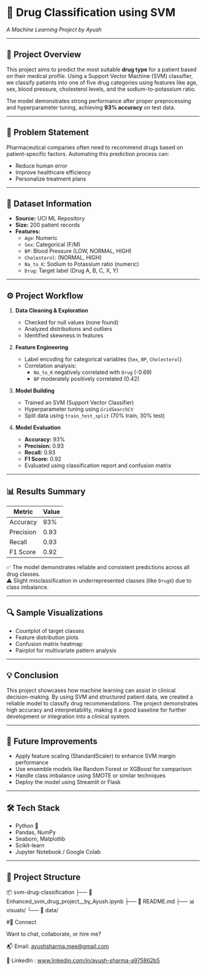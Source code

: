 # 🧠 Drug Classification using SVM  
_A Machine Learning Project by Ayush_

---

## 📌 Project Overview

This project aims to predict the most suitable **drug type** for a patient based on their medical profile. Using a Support Vector Machine (SVM) classifier, we classify patients into one of five drug categories using features like age, sex, blood pressure, cholesterol levels, and the sodium-to-potassium ratio.

The model demonstrates strong performance after proper preprocessing and hyperparameter tuning, achieving **93% accuracy** on test data.

---

## 🧬 Problem Statement

Pharmaceutical companies often need to recommend drugs based on patient-specific factors. Automating this prediction process can:
- Reduce human error
- Improve healthcare efficiency
- Personalize treatment plans

---

## 📁 Dataset Information

- **Source:** UCI ML Repository
- **Size:** 200 patient records
- **Features:**
  - `Age`: Numeric
  - `Sex`: Categorical (F/M)
  - `BP`: Blood Pressure (LOW, NORMAL, HIGH)
  - `Cholesterol`: (NORMAL, HIGH)
  - `Na_to_K`: Sodium to Potassium ratio (numeric)
  - `Drug`: Target label (Drug A, B, C, X, Y)

---

## ⚙️ Project Workflow

1. **Data Cleaning & Exploration**
   - Checked for null values (none found)
   - Analyzed distributions and outliers
   - Identified skewness in features

2. **Feature Engineering**
   - Label encoding for categorical variables (`Sex`, `BP`, `Cholesterol`)
   - Correlation analysis:
     - `Na_to_K` negatively correlated with `Drug` (-0.69)
     - `BP` moderately positively correlated (0.42)

3. **Model Building**
   - Trained an SVM (Support Vector Classifier)
   - Hyperparameter tuning using `GridSearchCV`
   - Split data using `train_test_split` (70% train, 30% test)

4. **Model Evaluation**
   - **Accuracy:** 93%
   - **Precision:** 0.93
   - **Recall:** 0.93
   - **F1 Score:** 0.92
   - Evaluated using classification report and confusion matrix

---

## 📊 Results Summary

| Metric     | Value |
|------------|-------|
| Accuracy   | 93%   |
| Precision  | 0.93  |
| Recall     | 0.93  |
| F1 Score   | 0.92  |

✅ The model demonstrates reliable and consistent predictions across all drug classes.  
⚠️ Slight misclassification in underrepresented classes (like `DrugX`) due to class imbalance.

---

## 🔍 Sample Visualizations

- Countplot of target classes
- Feature distribution plots
- Confusion matrix heatmap
- Pairplot for multivariate pattern analysis

---

## 💡 Conclusion

This project showcases how machine learning can assist in clinical decision-making. By using SVM and structured patient data, we created a reliable model to classify drug recommendations. The project demonstrates high accuracy and interpretability, making it a good baseline for further development or integration into a clinical system.

---

## 🚀 Future Improvements

- Apply feature scaling (StandardScaler) to enhance SVM margin performance
- Use ensemble models like Random Forest or XGBoost for comparison
- Handle class imbalance using SMOTE or similar techniques
- Deploy the model using Streamlit or Flask

---

## 🛠️ Tech Stack

- Python 🐍
- Pandas, NumPy
- Seaborn, Matplotlib
- Scikit-learn
- Jupyter Notebook / Google Colab

---

## 📂 Project Structure

📦 svm-drug-classification
├── 📜 Enhanced_svm_drug_project__by_Ayush.ipynb
├── 📜 README.md
├── 📊 visuals/
└── 📁 data/

#👋 Connect

Want to chat, collaborate, or hire me?

📬 Email: ayushsharma.mee@gmail.com

💼 LinkedIn : www.linkedin.com/in/ayush-sharma-a975862b5



